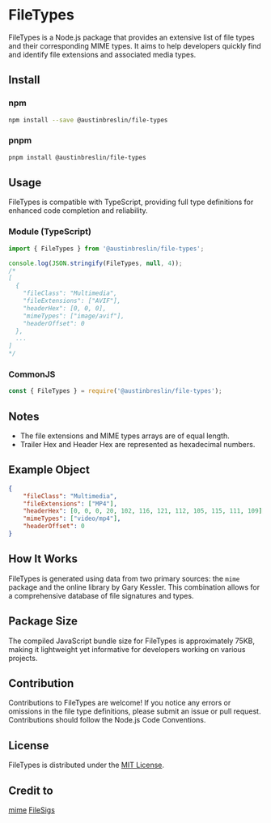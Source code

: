 # FileTypes

FileTypes is a Node.js package that provides an extensive list of file types and their corresponding MIME types.
It aims to help developers quickly find and identify file extensions and associated media types.

## Install

### npm

```sh
npm install --save @austinbreslin/file-types
```

### pnpm

```sh
pnpm install @austinbreslin/file-types
```

## Usage

FileTypes is compatible with TypeScript, providing full type definitions for enhanced code completion and reliability.

### Module (TypeScript)

```typescript
import { FileTypes } from '@austinbreslin/file-types';

console.log(JSON.stringify(FileTypes, null, 4));
/*
[
  {
    "fileClass": "Multimedia",
    "fileExtensions": ["AVIF"],
    "headerHex": [0, 0, 0],
    "mimeTypes": ["image/avif"],
    "headerOffset": 0
  },
  ...
]
*/
```

### CommonJS

```javascript
const { FileTypes } = require('@austinbreslin/file-types');
```

## Notes

- The file extensions and MIME types arrays are of equal length.
- Trailer Hex and Header Hex are represented as hexadecimal numbers.

## Example Object

```json
{
    "fileClass": "Multimedia",
    "fileExtensions": ["MP4"],
    "headerHex": [0, 0, 0, 20, 102, 116, 121, 112, 105, 115, 111, 109],
    "mimeTypes": ["video/mp4"],
    "headerOffset": 0
}
```

## How It Works

FileTypes is generated using data from two primary sources: the `mime` package and the online library by Gary Kessler.
This combination allows for a comprehensive database of file signatures and types.

## Package Size

The compiled JavaScript bundle size for FileTypes is approximately 75KB, making it lightweight yet informative
for developers working on various projects.

## Contribution

Contributions to FileTypes are welcome! If you notice any errors or omissions in the file type definitions, please submit an issue or pull request. Contributions should follow the Node.js Code Conventions.

## License

FileTypes is distributed under the [MIT License](LICENSE).

## Credit to
[mime](https://github.com/broofa/mime)
[FileSigs](https://www.garykessler.net/library/file_sigs.html)

